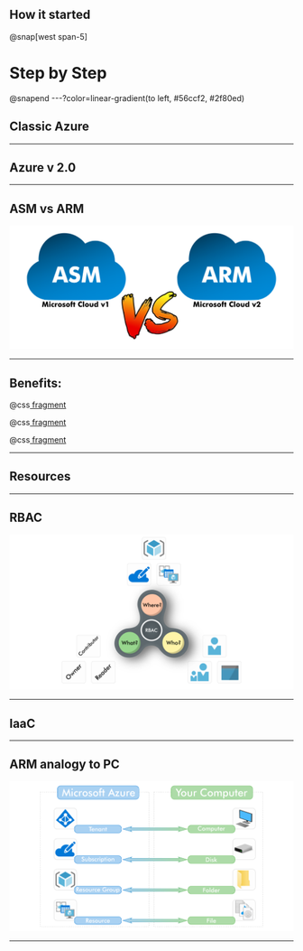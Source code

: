 ## How it started
@snap[west span-5]
# Step by Step
@snapend
---?color=linear-gradient(to left, #56ccf2, #2f80ed)
## Classic Azure


---
## Azure v 2.0


---

## ASM vs ARM

![](assets/img/asm_vs_arm.png)

---
## Benefits:

@css[ fragment ](Resources)

@css[ fragment ](RBAC)

@css[ fragment ](IaaC)

---
## Resources

---
## RBAC
![](assets/img/rbac_triangle.png)

---
## IaaC

---
## ARM analogy to PC
![](assets/img/arm_hierarchy.png)


---
